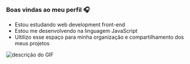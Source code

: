 ### Boas vindas ao meu perfil 🎧

- Estou estudando web development front-end
- Estou me desenvolvendo na linguagem JavaScript
- Ultilizo esse espaço para minha organização e compartilhamento dos meus projetos

![descrição do GIF](https://www.google.com/url?sa=i&url=https%3A%2F%2Fgiphy.com%2Fexplore%2Fhiro-soul-eater&psig=AOvVaw0T3TsfOYLwd6KOQMrPUfGp&ust=1746835562946000&source=images&cd=vfe&opi=89978449&ved=0CBMQjRxqFwoTCJDw1LeLlY0DFQAAAAAdAAAAABAj)

